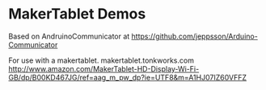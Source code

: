 MakerTablet Demos
====================

Based on AndruinoCommunicator at https://github.com/jeppsson/Arduino-Communicator

For use with a makertablet. makertablet.tonkworks.com
http://www.amazon.com/MakerTablet-HD-Display-Wi-Fi-GB/dp/B00KD467JG/ref=aag_m_pw_dp?ie=UTF8&m=A1HJ07IZ60VFFZ
